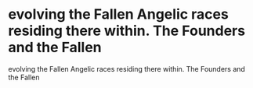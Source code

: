 # evolving the Fallen Angelic races residing there within. The Founders and the Fallen

evolving the Fallen Angelic races residing there within. The Founders and the Fallen